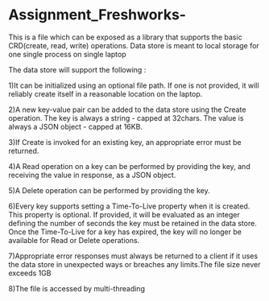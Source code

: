 # Assignment_Freshworks-
This is a file which can be exposed as a library that supports the basic CRD(create, read, write) operations. Data store is meant to local storage for one single process on single laptop

The data store will support the following :

1)It can be initialized using an optional file path. If one is not provided, it will reliably create itself in a reasonable location on the laptop.

2)A new key-value pair can be added to the data store using the Create operation. The key is always a string - capped at 32chars. The value is always a JSON object - capped at 16KB.

3)If Create is invoked for an existing key, an appropriate error must be returned.

4)A Read operation on a key can be performed by providing the key, and receiving the value in response, as a JSON object.

5)A Delete operation can be performed by providing the key.

6)Every key supports setting a Time-To-Live property when it is created. This property is optional. If provided, it will be evaluated as an integer defining the number of seconds the key must be retained in the data store. Once the Time-To-Live for a key has expired, the key will no longer be available for Read or Delete operations.

7)Appropriate error responses must always be returned to a client if it uses the data store in unexpected ways or breaches any limits.The file size never exceeds 1GB

8)The file is accessed by multi-threading
